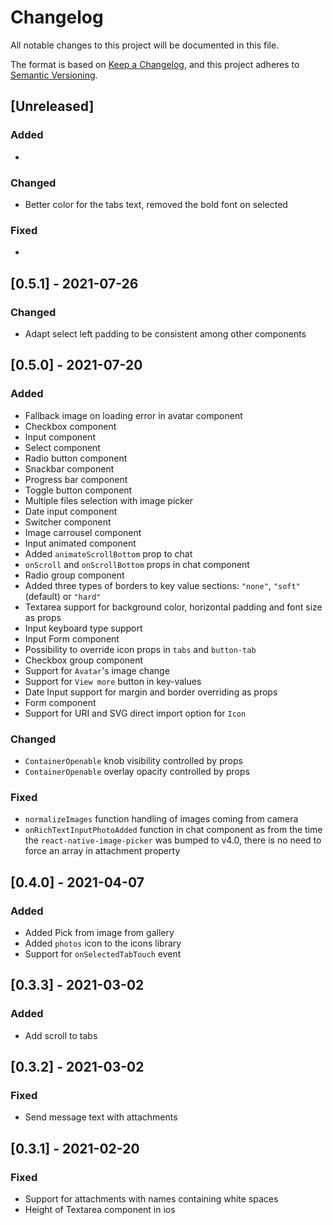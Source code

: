 # Changelog

All notable changes to this project will be documented in this file.

The format is based on [Keep a Changelog](https://keepachangelog.com/en/1.0.0/),
and this project adheres to [Semantic Versioning](https://semver.org/spec/v2.0.0.html).

## [Unreleased]

### Added

*

### Changed

* Better color for the tabs text, removed the bold font on selected

### Fixed

*

## [0.5.1] - 2021-07-26

### Changed

* Adapt select left padding to be consistent among other components

## [0.5.0] - 2021-07-20

### Added

* Fallback image on loading error in avatar component
* Checkbox component
* Input component
* Select component
* Radio button component
* Snackbar component
* Progress bar component
* Toggle button component
* Multiple files selection with image picker
* Date input component
* Switcher component
* Image carrousel component
* Input animated component
* Added `animateScrollBottom` prop to chat
* `onScroll` and `onScrollBottom` props in chat component
* Radio group component
* Added three types of borders to key value sections: `"none"`, `"soft"` (default) or `"hard"`
* Textarea support for background color, horizontal padding and font size as props
* Input keyboard type support
* Input Form component
* Possibility to override icon props in `tabs` and `button-tab`
* Checkbox group component
* Support for `Avatar`'s image change
* Support for `View more` button in key-values
* Date Input support for margin and border overriding as props
* Form component
* Support for URI and SVG direct import option for `Icon`

### Changed

* `ContainerOpenable` knob visibility controlled by props
* `ContainerOpenable` overlay opacity controlled by props

### Fixed

* `normalizeImages` function handling of images coming from camera
* `onRichTextInputPhotoAdded` function in chat component as from the time the `react-native-image-picker` was bumped to v4.0, there is no need to force an array in attachment property

## [0.4.0] - 2021-04-07

### Added

* Added Pick from image from gallery
* Added `photos` icon to the icons library
* Support for `onSelectedTabTouch` event

## [0.3.3] - 2021-03-02

### Added

* Add scroll to tabs

## [0.3.2] - 2021-03-02

### Fixed

* Send message text with attachments

## [0.3.1] - 2021-02-20

### Fixed

* Support for attachments with names containing white spaces
* Height of Textarea component in ios
